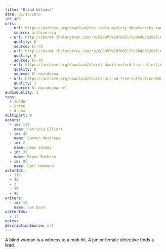 ```yaml
---
title: "Blind Witness"
date: 05/17/1976
id: 483
urls: 
  - url: https://archive.org/download/cbs_radio_mystery_theater/cbs_radio_mystery_theater-0451-0500.zip/cbs_radio_mystery_theater-0451-0500%2Fcbsrmt_0483_blind_witness.mp3
    source: archive-org
  - url: http://cbsrmt.thelongtrek.com/rb/CBSRMT%20760517%200483%20Blind%20Witness_wuwm.mp3
    quality: 0
    source: kl-rb
  - url: http://cbsrmt.thelongtrek.com/rb/CBSRMT%20760517%200483%20Blind%20Witness_wbbm_rb%20Lowell%20Thomas%2051476.mp3
    quality: 0
    source: kl-rb
  - url: https://archive.org/download/cbsrmt-david-oxford-boa-collection/CBSRMT-760517-0483-Blind-Witness-(128-44)_WUWM-FM-{BoA}.mp3
    quality: 0
    source: kl-davidoboa
  - url: https://archive.org/download/cbsrmt-nrl-ad-free-collection/0483%20CBSRMT-760517-0483-Blind-Witness-(128-44)_WUWM-FM-%7BBoA%7D%20(no%20ads).mp3
    quality: 1
    source: kl-davidoboa-nrl
audioQuality: 1
tags: 
  - murder
  - crime
  - drama
multipart: 0
actors:  
  - id: 119
    name: Patricia Elliott  
  - id: 42
    name: Carmen Matthews  
  - id: 2
    name: Leon Janney  
  - id: 35
    name: Bryna Raeburn  
  - id: 95
    name: Earl Hammond
actorIds:  
  - 119  
  - 42  
  - 2  
  - 35  
  - 95
writers:  
  - id: 13
    name: Sam Dann
writerIds:  
  - 13
notes: 
descriptionSource: nrl
---
```

A blind woman is a witness to a mob hit. A junior female detective finds a lead.